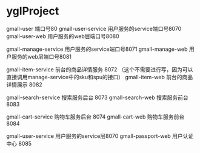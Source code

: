 # yglProject

gmall-user  端口号80
gmall-user-service 用户服务的service端口号8070
gmall-user-web 用户服务的web层端口号8080

gmall-manage-service 用户服务的service端口号8071
gmall-manage-web 用户服务的web层端口号8081

gmall-item-service 前台的商品详情服务 8072  （这个不需要进行写，因为可以直接调用manage-service中的sku和spu的接口） 
gmall-item-web 前台的商品详情展示 8082

gmall-search-service 搜索服务后台 8073
gmall-search-web 搜索服务前台 8083

gmall-cart-service 购物车服务后台  8074
gmall-cart-web 购物车服务前台  8084

gmall-user-service 用户服务的service层8070
gmall-passport-web 用户认证中心 8085



